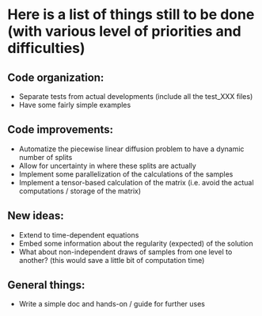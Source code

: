 Here is a list of things still to be done (with various level of priorities and difficulties)
=============================================================================================

Code organization: 
------------------
* Separate tests from actual developments (include all the test_XXX files)
* Have some fairly simple examples

Code improvements:
------------------
* Automatize the piecewise linear diffusion problem to have a dynamic number of splits
* Allow for uncertainty in where these splits are actually
* Implement some parallelization of the calculations of the samples
* Implement a tensor-based calculation of the matrix (i.e. avoid the actual computations / storage of the matrix)

New ideas: 
----------
* Extend to time-dependent equations
* Embed some information about the regularity (expected) of the solution
* What about non-independent draws of samples from one level to another? (this would save a little bit of computation time)

General things:
---------------
* Write a simple doc and hands-on / guide for further uses
